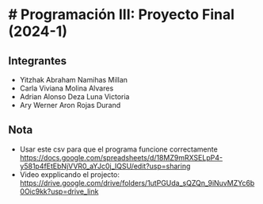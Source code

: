 # # Programación III: Proyecto Final (2024-1)
## Integrantes 
* Yitzhak Abraham Namihas Millan
* Carla Viviana Molina Alvares
* Adrian Alonso Deza Luna Victoria
* Ary Werner Aron Rojas Durand
##  Nota
* Usar este csv para que el programa funcione correctamente https://docs.google.com/spreadsheets/d/18MZ9mRXSELpP4-y581p4fEtEbNjVVR0_aYJc0j_IQSU/edit?usp=sharing
* Video expplicando el projecto: https://drive.google.com/drive/folders/1utPGUda_sQZQn_9iNuvMZYc6b0Oic9kk?usp=drive_link
